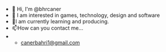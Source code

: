- 👋 Hi, I'm @bhrcaner
- 👀 I am interested in games, technology, design and software
- 🌱I am currently learning and producing.
- 📫How can you contact me...
- - canerbahri1@gmail.com
